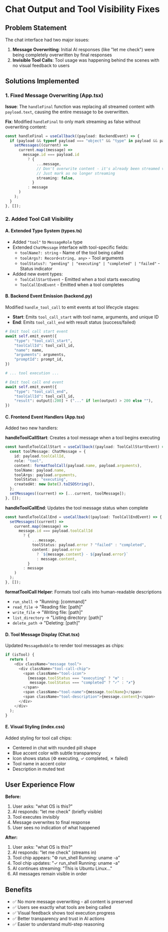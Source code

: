 # Chat Output and Tool Visibility Fixes

## Problem Statement
The chat interface had two major issues:
1. **Message Overwriting**: Initial AI responses (like "let me check") were being completely overwritten by final responses
2. **Invisible Tool Calls**: Tool usage was happening behind the scenes with no visual feedback to users

## Solutions Implemented

### 1. Fixed Message Overwriting (App.tsx)
**Issue**: The `handleFinal` function was replacing all streamed content with `payload.text`, causing the entire message to be overwritten.

**Fix**: Modified `handleFinal` to only mark streaming as false without overwriting content:
```typescript
const handleFinal = useCallback((payload: BackendEvent) => {
  if (payload && typeof payload === "object" && "type" in payload && payload.type === "final") {
    setMessages((current) =>
      current.map((message) =>
        message.id === payload.id
          ? {
              ...message,
              // Don't overwrite content - it's already been streamed via tokens
              // Just mark as no longer streaming
              streaming: false,
            }
          : message
      )
    );
  }
}, []);
```

### 2. Added Tool Call Visibility

#### A. Extended Type System (types.ts)
- Added `"tool"` to `MessageRole` type
- Extended `ChatMessage` interface with tool-specific fields:
  - `toolName?: string` - Name of the tool being called
  - `toolArgs?: Record<string, any>` - Tool arguments
  - `toolStatus?: "pending" | "executing" | "completed" | "failed"` - Status indicator
- Added new event types:
  - `ToolCallStartEvent` - Emitted when a tool starts executing
  - `ToolCallEndEvent` - Emitted when a tool completes

#### B. Backend Event Emission (backend.py)
Modified `handle_tool_call` to emit events at tool lifecycle stages:
- **Start**: Emits `tool_call_start` with tool name, arguments, and unique ID
- **End**: Emits `tool_call_end` with result status (success/failed)

```python
# Emit tool call start event
await self.emit_event({
    "type": "tool_call_start",
    "toolCallId": tool_call_id,
    "name": name,
    "arguments": arguments,
    "promptId": prompt_id,
})

# ... tool execution ...

# Emit tool call end event
await self.emit_event({
    "type": "tool_call_end",
    "toolCallId": tool_call_id,
    "result": output[:200] + ("..." if len(output) > 200 else ""),
})
```

#### C. Frontend Event Handlers (App.tsx)
Added two new handlers:

**handleToolCallStart**: Creates a tool message when a tool begins executing
```typescript
const handleToolCallStart = useCallback((payload: ToolCallStartEvent) => {
  const toolMessage: ChatMessage = {
    id: payload.toolCallId,
    role: "tool",
    content: formatToolCall(payload.name, payload.arguments),
    toolName: payload.name,
    toolArgs: payload.arguments,
    toolStatus: "executing",
    createdAt: new Date().toISOString(),
  };
  setMessages((current) => [...current, toolMessage]);
}, []);
```

**handleToolCallEnd**: Updates the tool message status when complete
```typescript
const handleToolCallEnd = useCallback((payload: ToolCallEndEvent) => {
  setMessages((current) =>
    current.map((message) =>
      message.id === payload.toolCallId
        ? {
            ...message,
            toolStatus: payload.error ? "failed" : "completed",
            content: payload.error 
              ? `${message.content} - ${payload.error}`
              : message.content,
          }
        : message
    )
  );
}, []);
```

**formatToolCall Helper**: Formats tool calls into human-readable descriptions
- `run_shell` → "Running: [command]"
- `read_file` → "Reading file: [path]"
- `write_file` → "Writing file: [path]"
- `list_directory` → "Listing directory: [path]"
- `delete_path` → "Deleting: [path]"

#### D. Tool Message Display (Chat.tsx)
Updated `MessageBubble` to render tool messages as chips:
```typescript
if (isTool) {
  return (
    <div className="message tool">
      <div className="tool-call-chip">
        <span className="tool-icon">
          {message.toolStatus === "executing" ? "⚙️" : 
           message.toolStatus === "completed" ? "✓" : "✗"}
        </span>
        <span className="tool-name">{message.toolName}</span>
        <span className="tool-description">{message.content}</span>
      </div>
    </div>
  );
}
```

#### E. Visual Styling (index.css)
Added styling for tool call chips:
- Centered in chat with rounded pill shape
- Blue accent color with subtle transparency
- Icon shows status (⚙️ executing, ✓ completed, ✗ failed)
- Tool name in accent color
- Description in muted text

## User Experience Flow

**Before:**
1. User asks: "what OS is this?"
2. AI responds: "let me check" (briefly visible)
3. Tool executes invisibly
4. Message overwrites to final response
5. User sees no indication of what happened

**After:**
1. User asks: "what OS is this?"
2. AI responds: "let me check" (streams in)
3. Tool chip appears: "⚙️ run_shell Running: uname -a"
4. Tool chip updates: "✓ run_shell Running: uname -a"
5. AI continues streaming: "This is Ubuntu Linux..."
6. All messages remain visible in order

## Benefits
- ✅ No more message overwriting - all content is preserved
- ✅ Users see exactly what tools are being called
- ✅ Visual feedback shows tool execution progress
- ✅ Better transparency and trust in AI actions
- ✅ Easier to understand multi-step reasoning
